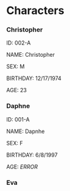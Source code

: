 # Characters

### Christopher

ID: 002-A

NAME: Christopher

SEX: M

BIRTHDAY: 12/17/1974

AGE: 23

### Daphne

ID: 001-A

NAME: Dapnhe

SEX: F

BIRTHDAY: 6/8/1997

AGE: *ERROR*

### Eva
